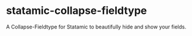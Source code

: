 # statamic-collapse-fieldtype
 A Collapse-Fieldtype for Statamic to beautifully hide and show your fields.
